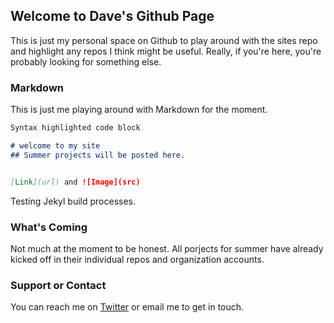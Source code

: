 ## Welcome to Dave's Github Page

This is just my personal space on Github to play around with the sites repo and highlight any repos I think might be useful. Really, if you're here, you're probably looking for something else. 

### Markdown

This is just me playing around with Markdown for the moment. 

```markdown
Syntax highlighted code block

# welcome to my site
## Summer projects will be posted here. 


[Link](url) and ![Image](src)
```

Testing Jekyl build processes.

### What's Coming

Not much at the moment to be honest. All porjects for summer have already kicked off in their individual repos and organization accounts. 

### Support or Contact

You can reach me on [Twitter](https://twitter.com/davedavis/) or email me to get in touch. 
